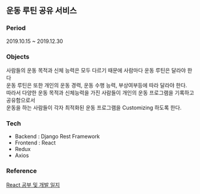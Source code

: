 ## 운동 루틴 공유 서비스

### Period
2019.10.15 ~ 2019.12.30

### Objects
사람들의 운동 목적과 신체 능력은 모두 다르기 때문에 사람마다 운동 루틴은 달라야 한다<br/>
운동 루틴은 또한 개인의 운동 경력, 운동 수행 능력, 부상여부등에 따라 달라야 한다.<br/>
따라서 다양한 운동 목적과 신체능력을 가진 사람들이 개인의 운동 프로그램을 기록하고 공유함으로서<br/>
운동을 하는 사람들이 각자 최적화된 운동 프로그램을 Customizing 하도록 한다.

### Tech
- Backend : Django Rest Framework
- Frontend : React
- Redux
- Axios

### Reference
[React 공부 및 개발 일지](https://github.com/choikwangil95/React-DjangoRest)
